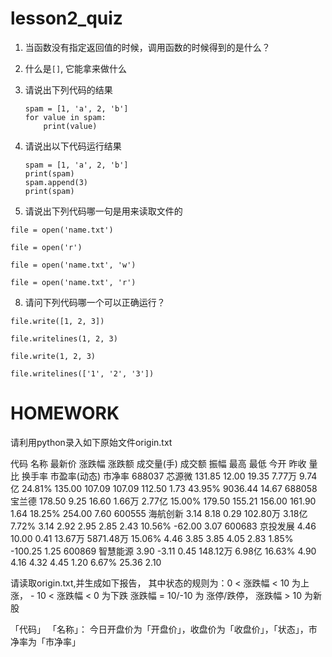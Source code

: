 # lesson2_quiz

1. 当函数没有指定返回值的时候，调用函数的时候得到的是什么？

2. 什么是`[]`, 它能拿来做什么

3. 请说出下列代码的结果

    ```
    spam = [1, 'a', 2, 'b']
    for value in spam:
        print(value)
    ```

4. 请说出以下代码运行结果

    ```
    spam = [1, 'a', 2, 'b']
    print(spam)
    spam.append(3)
    print(spam)
    ```

5. 请说出下列代码哪一句是用来读取文件的

`file = open('name.txt')`

`file = open('r')`

`file = open('name.txt', 'w')`

`file = open('name.txt', 'r')`

8. 请问下列代码哪一个可以正确运行？

`file.write([1, 2, 3])`

`file.writelines(1, 2, 3)`

`file.write(1, 2, 3)`

`file.writelines(['1', '2', '3'])`



# HOMEWORK 

请利用python录入如下原始文件origin.txt

代码 名称 最新价 涨跌幅 涨跌额 成交量(手) 成交额 振幅 最高 最低 今开 昨收 量比 换手率 市盈率(动态) 市净率 
688037 芯源微 131.85 12.00 19.35 7.77万 9.74亿 24.81% 135.00 107.09 107.09 112.50 1.73 43.95% 9036.44 14.67 
688058 宝兰德 178.50 9.25 16.60 1.66万 2.77亿 15.00% 179.50 155.21 156.00 161.90 1.64 18.25% 254.00 7.60 
600555 海航创新 3.14 8.18 0.29 102.80万 3.18亿 7.72% 3.14 2.92 2.95 2.85 2.43 10.56% -62.00 3.07 
600683 京投发展 4.46 10.00 0.41 13.67万 5871.48万 15.06% 4.46 3.85 3.85 4.05 2.83 1.85% -100.25 1.25 
600869 智慧能源 3.90 -3.11 0.45 148.12万 6.98亿 16.63% 4.90 4.16 4.32 4.45 1.20 6.67% 25.36 2.10 

请读取origin.txt,并生成如下报告，
其中状态的规则为：0 < 涨跌幅 < 10 为上涨， - 10 < 涨跌幅 < 0 为下跌
涨跌幅 = 10/-10 为 涨停/跌停， 涨跌幅 > 10 为新股

「代码」 「名称」： 今日开盘价为「开盘价」，收盘价为「收盘价」，「状态」，市净率为「市净率」